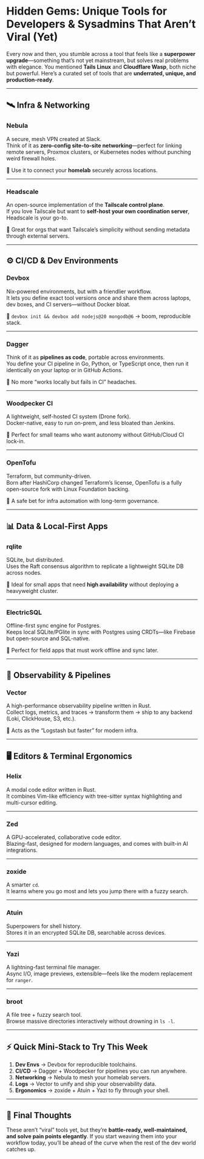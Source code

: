 # Hidden Gems: Unique Tools for Developers & Sysadmins That Aren’t Viral (Yet)

Every now and then, you stumble across a tool that feels like a **superpower upgrade**—something that’s not yet mainstream, but solves real problems with elegance. You mentioned **Tails Linux** and **Cloudflare Wasp**, both niche but powerful. Here’s a curated set of tools that are **underrated, unique, and production-ready**.

---

## 🛰 Infra & Networking

### **Nebula**
A secure, mesh VPN created at Slack.  
Think of it as **zero-config site-to-site networking**—perfect for linking remote servers, Proxmox clusters, or Kubernetes nodes without punching weird firewall holes.

🔧 Use it to connect your **homelab** securely across locations.

---

### **Headscale**
An open-source implementation of the **Tailscale control plane**.  
If you love Tailscale but want to **self-host your own coordination server**, Headscale is your go-to.

🔧 Great for orgs that want Tailscale’s simplicity without sending metadata through external servers.

---

## ⚙️ CI/CD & Dev Environments

### **Devbox**
Nix-powered environments, but with a friendlier workflow.  
It lets you define exact tool versions once and share them across laptops, dev boxes, and CI servers—without Docker bloat.

🔧 `devbox init && devbox add nodejs@20 mongodb@6` → boom, reproducible stack.

---

### **Dagger**
Think of it as **pipelines as code**, portable across environments.  
You define your CI pipeline in Go, Python, or TypeScript once, then run it identically on your laptop or in GitHub Actions.

🔧 No more “works locally but fails in CI” headaches.

---

### **Woodpecker CI**
A lightweight, self-hosted CI system (Drone fork).  
Docker-native, easy to run on-prem, and less bloated than Jenkins.

🔧 Perfect for small teams who want autonomy without GitHub/Cloud CI lock-in.

---

### **OpenTofu**
Terraform, but community-driven.  
Born after HashiCorp changed Terraform’s license, OpenTofu is a fully open-source fork with Linux Foundation backing.

🔧 A safe bet for infra automation with long-term governance.

---

## 📊 Data & Local-First Apps

### **rqlite**
SQLite, but distributed.  
Uses the Raft consensus algorithm to replicate a lightweight SQLite DB across nodes.

🔧 Ideal for small apps that need **high availability** without deploying a heavyweight cluster.

---

### **ElectricSQL**
Offline-first sync engine for Postgres.  
Keeps local SQLite/PGlite in sync with Postgres using CRDTs—like Firebase but open-source and SQL-native.

🔧 Perfect for field apps that must work offline and sync later.

---

## 📡 Observability & Pipelines

### **Vector**
A high-performance observability pipeline written in Rust.  
Collect logs, metrics, and traces → transform them → ship to any backend (Loki, ClickHouse, S3, etc.).

🔧 Acts as the “Logstash but faster” for modern infra.

---

## 🖥 Editors & Terminal Ergonomics

### **Helix**
A modal code editor written in Rust.  
It combines Vim-like efficiency with tree-sitter syntax highlighting and multi-cursor editing.

---

### **Zed**
A GPU-accelerated, collaborative code editor.  
Blazing-fast, designed for modern languages, and comes with built-in AI integrations.

---

### **zoxide**
A smarter `cd`.  
It learns where you go most and lets you jump there with a fuzzy search.

---

### **Atuin**
Superpowers for shell history.  
Stores it in an encrypted SQLite DB, searchable across devices.

---

### **Yazi**
A lightning-fast terminal file manager.  
Async I/O, image previews, extensible—feels like the modern replacement for `ranger`.

---

### **broot**
A file tree + fuzzy search tool.  
Browse massive directories interactively without drowning in `ls -l`.

---

## ⚡ Quick Mini-Stack to Try This Week
1. **Dev Envs** → Devbox for reproducible toolchains.  
2. **CI/CD** → Dagger + Woodpecker for pipelines you can run anywhere.  
3. **Networking** → Nebula to mesh your homelab servers.  
4. **Logs** → Vector to unify and ship your observability data.  
5. **Ergonomics** → zoxide + Atuin + Yazi to fly through your shell.  

---

## 🎯 Final Thoughts
These aren’t “viral” tools yet, but they’re **battle-ready, well-maintained, and solve pain points elegantly**. If you start weaving them into your workflow today, you’ll be ahead of the curve when the rest of the dev world catches up.  
